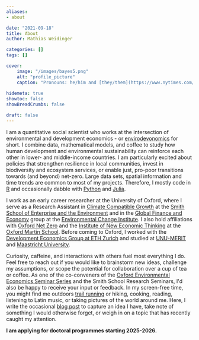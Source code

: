 ```yaml
---
aliases:
- about

date: "2021-09-18"
title: About
author: Mathias Weidinger

categories: []
tags: []

cover:
    image: "/images/bayes5.png"
    alt: "profile_picture"
    caption: "Pronouns: he/him and [they/them](https://www.nytimes.com/2019/07/10/opinion/pronoun-they-gender.html)."
    
hidemeta: true
showtoc: false
showBreadCrumbs: false

draft: false
---
```


I am a quantitative social scientist who works at the intersection of environmental and development economics - or [envirodevonomics](https://www.aeaweb.org/articles?id=10.1257/jel.53.1.5) for short. I combine data, mathematical models, and coffee to study how human development and environmental sustainability can reinforce each other in lower- and middle-income countries. I am particularly excited about policies that strengthen resilience in local communities, invest in biodiversity and ecosystem services, or enable just, pro-poor transitions towards (and beyond) net-zero. Large data sets, spatial information and time trends are common to most of my projects. Therefore, I mostly code in [R](https://www.r-project.org/) and occasionally dabble with [Python](https://www.python.org/) and [Julia](https://julialang.org/).

I work as an early career researcher at the University of Oxford, where I serve as a Research Assistant in [Climate Compatible Growth](https://climatecompatiblegrowth.com/) at the [Smith School of Enterprise and the Environment](https://www.smithschool.ox.ac.uk/) and in the [Global Finance and Economy](https://www.eci.ox.ac.uk/research/global-finance-and-economy) group at the [Environmental Change Institute](https://www.eci.ox.ac.uk/). I also hold affiliations with [Oxford Net Zero](https://netzeroclimate.org/) and the [Institute of New Economic Thinking](https://www.inet.ox.ac.uk/people/mathias-weidinger/) at the [Oxford Martin School](https://www.oxfordmartin.ox.ac.uk/). Before coming to Oxford, I worked with the [Development Economics Group at ETH Zurich](https://dec.ethz.ch/) and studied at [UNU-MERIT](https://www.merit.unu.edu/training/msc-in-public-policy-and-human-development/) and [Maastricht University](https://curriculum.maastrichtuniversity.nl/education/master/master-economic-and-financial-research-track-economic-financial-research).

Curiosity, caffeine, and interactions with others fuel most everything I do. Feel free to reach out if you would like to brainstorm new ideas, challenge my assumptions, or scope the potential for collaboration over a cup of tea or coffee. As one of the co-conveners of the [Oxford Environmental Economics Seminar Series](https://www.economics.ox.ac.uk/event/environmental-economics) and the Smith School Research Seminars, I'd also be happy to receive your input or feedback. In my screen-free time, you might find me outdoors [trail running](/images/ptrun.jpg) or hiking, cooking, reading, listening to Latin music, or taking pictures of the world around me. Here, I write the occasional [blog post](/post) to capture an idea I have, take note of something I would otherwise forget, or weigh in on a topic that has recently caught my attention.

**I am applying for doctoral programmes starting 2025-2026.**
